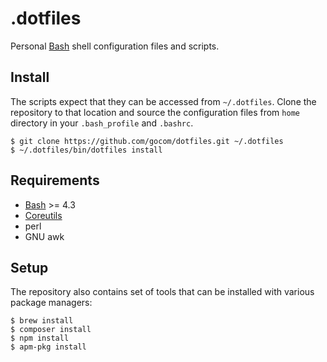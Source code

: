 .dotfiles
=====

Personal [Bash](https://www.gnu.org/software/bash/) shell configuration files and scripts.

Install
-----

The scripts expect that they can be accessed from `~/.dotfiles`. Clone the repository to that location and source the configuration files from `home` directory in your `.bash_profile` and `.bashrc`.

```
$ git clone https://github.com/gocom/dotfiles.git ~/.dotfiles
$ ~/.dotfiles/bin/dotfiles install
```

Requirements
-----

* [Bash](https://www.gnu.org/software/bash/) >= 4.3
* [Coreutils](https://www.gnu.org/software/coreutils/coreutils.html)
* perl
* GNU awk

Setup
-----

The repository also contains set of tools that can be installed with various package managers:

```
$ brew install
$ composer install
$ npm install
$ apm-pkg install
```
